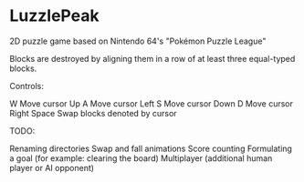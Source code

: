 ﻿# LuzzlePeak
2D puzzle game based on Nintendo 64's "Pokémon Puzzle League"

Blocks are destroyed by aligning them in a row of at least three equal-typed blocks.

Controls:

W	Move cursor Up
A	Move cursor Left
S	Move cursor Down
D	Move cursor Right
Space	Swap blocks denoted by cursor

TODO:

Renaming directories
Swap and fall animations
Score counting
Formulating a goal (for example: clearing the board)
Multiplayer (additional human player or AI opponent)